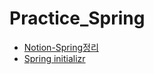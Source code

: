 # Practice_Spring

- [Notion-Spring정리](https://abrupt-pancake-3c6.notion.site/spring-1313c7247b814a06ba2d69337254cc29)
- [Spring initializr](https://start.spring.io/)
